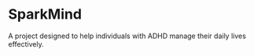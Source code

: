 # SparkMind  
A project designed to help individuals with ADHD manage their daily lives effectively.
